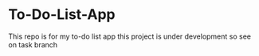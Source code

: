 # To-Do-List-App
This repo is for my to-do list app
this project is under development so see on task branch
